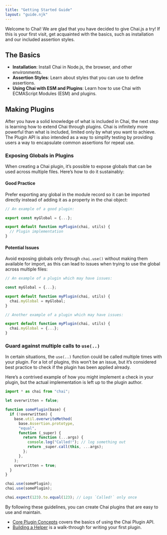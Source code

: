 ```yaml
---
title: "Getting Started Guide"
layout: "guide.njk"
---
```


Welcome to Chai! We are glad that you have decided to give Chai.js a try! If
this is your first visit, get acquainted with the basics, such as installation
and our included assertion styles.

## The Basics

- **Installation**: Install Chai in Node.js, the browser, and other environments.
- **Assertion Styles**: Learn about styles that you can use to define assertions.
- **Using Chai with ESM and Plugins**: Learn how to use Chai with ECMAScript
  Modules (ESM) and plugins.

## Making Plugins

After you have a solid knowledge of what is included in Chai, the next step is
learning how to extend Chai through plugins. Chai is infinitely more powerful
than what is included, limited only by what you want to achieve. The Plugin API
is also intended as a way to simplify testing by providing users a way to
encapsulate common assertions for repeat use.

### Exposing Globals in Plugins

When creating a Chai plugin, it’s possible to expose globals that can be used
across multiple files. Here’s how to do it sustainably:

#### Good Practice

Prefer exporting any global in the module record so it can be imported directly
instead of adding it as a property in the chai object:

```javascript
// An example of a good plugin:

export const myGlobal = {...};

export default function myPlugin(chai, utils) {
  // Plugin implementation
}
```

#### Potential Issues

Avoid exposing globals only through `chai.use()` without making them available
for import, as this can lead to issues when trying to use the global across
multiple files:

```javascript
// An example of a plugin which may have issues:

const myGlobal = {...};

export default function myPlugin(chai, utils) {
  chai.myGlobal = myGlobal;
}

// Another example of a plugin which may have issues:

export default function myPlugin(chai, utils) {
  chai.myGlobal = {...};
}
```

### Guard against multiple calls to `use(..)`

In certain situations, the `use(..)` function could be called multiple times
with your plugin. For a lot of plugins, this won’t be an issue, but it’s
considered best practice to check if the plugin has been applied already.

Here’s a contrived example of how you might implement a check in your plugin,
but the actual implementation is left up to the plugin author.

```javascript
import * as chai from "chai";

let overwritten = false;

function somePlugin(base) {
  if (!overwritten) {
    base.util.overwriteMethod(
      base.Assertion.prototype,
      "equal",
      function (_super) {
        return function (...args) {
          console.log("Called!"); // log something out
          return _super.call(this, ...args);
        };
      },
    );
    overwritten = true;
  }
}

chai.use(somePlugin);
chai.use(somePlugin);

chai.expect(123).to.equal(123); // Logs `Called!` only once
```

By following these guidelines, you can create Chai plugins that are easy to use
and maintain.

- [Core Plugin Concepts](https://www.chaijs.com/guide/plugins/) covers the
  basics of using the Chai Plugin API.
- [Building a Helper](https://www.chaijs.com/guide/helpers/) is a walk-through
  for writing your first plugin.
